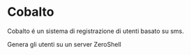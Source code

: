 Cobalto
=======

Cobalto é un sistema di registrazione di utenti basato su sms.

Genera gli utenti su un server ZeroShell
